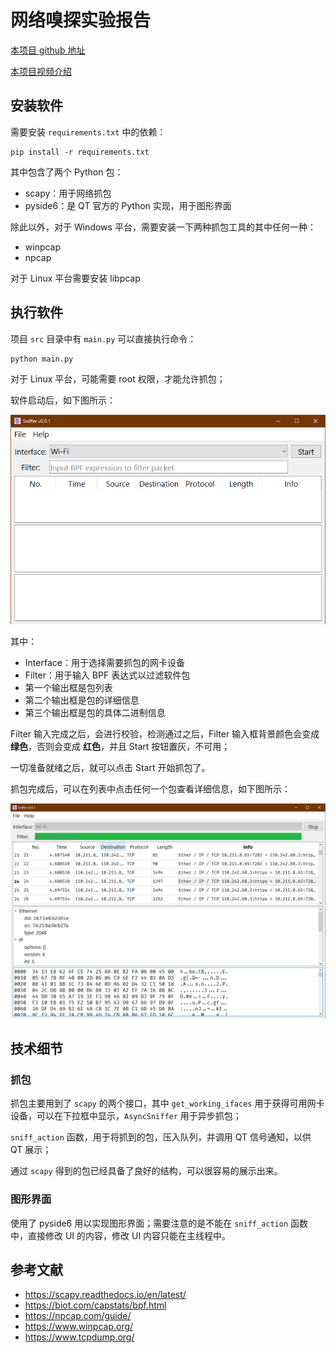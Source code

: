 # 网络嗅探实验报告

[本项目 github 地址](https://github.com/StevenBaby/sniffer)

[本项目视频介绍](https://www.bilibili.com/video/BV16i4y1S7YA/)

## 安装软件

需要安装 `requirements.txt` 中的依赖：

    pip install -r requirements.txt

其中包含了两个 Python 包：

- scapy：用于网络抓包
- pyside6：是 QT 官方的 Python 实现，用于图形界面

除此以外，对于 Windows 平台，需要安装一下两种抓包工具的其中任何一种：

- winpcap
- npcap

对于 Linux 平台需要安装 libpcap

## 执行软件

项目 `src` 目录中有 `main.py` 可以直接执行命令：

    python main.py

对于 Linux 平台，可能需要 root 权限，才能允许抓包；

软件启动后，如下图所示：

![](./src/images/snapshot-1.jpg)

其中：

- Interface：用于选择需要抓包的网卡设备
- Filter：用于输入 BPF 表达式以过滤软件包
- 第一个输出框是包列表
- 第二个输出框是包的详细信息
- 第三个输出框是包的具体二进制信息

Filter 输入完成之后，会进行校验，检测通过之后，Filter 输入框背景颜色会变成 **绿色**，否则会变成 **红色**，并且 Start 按钮置灰，不可用；

一切准备就绪之后，就可以点击 Start 开始抓包了。

抓包完成后，可以在列表中点击任何一个包查看详细信息，如下图所示：

![](./src/images/snapshot-2.jpg)

## 技术细节

### 抓包

抓包主要用到了 `scapy` 的两个接口，其中 `get_working_ifaces` 用于获得可用网卡设备，可以在下拉框中显示，`AsyncSniffer` 用于异步抓包；

`sniff_action` 函数，用于将抓到的包，压入队列，并调用 QT 信号通知，以供 QT 展示；

通过 `scapy` 得到的包已经具备了良好的结构，可以很容易的展示出来。

### 图形界面

使用了 pyside6 用以实现图形界面；需要注意的是不能在 `sniff_action` 函数中，直接修改 UI 的内容，修改 UI 内容只能在主线程中。

## 参考文献

- <https://scapy.readthedocs.io/en/latest/>
- <https://biot.com/capstats/bpf.html>
- <https://npcap.com/guide/>
- <https://www.winpcap.org/>
- <https://www.tcpdump.org/>
